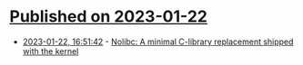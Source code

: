 # [Published on 2023-01-22](index.md)

* [2023-01-22, 16:51:42](https://news.ycombinator.com/item?id=34479284) - [Nolibc: A minimal C-library replacement shipped with the kernel](https://lwn.net/SubscriberLink/920158/313ec4305df220bb/)

